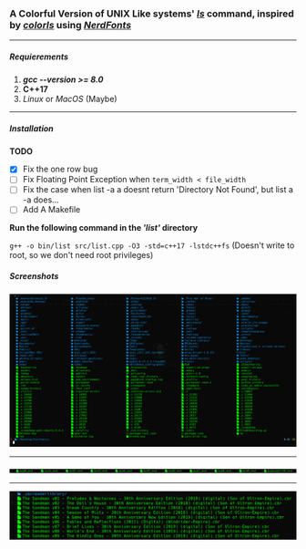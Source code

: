 ### A Colorful Version of **UNIX Like** systems' *[ls](https://git.savannah.gnu.org/cgit/coreutils.git/tree/src/ls.c)* command, inspired by *[colorls](https://github.com/athityakumar/colorls)* using *[NerdFonts](https://nerdfonts.com/)*

___

##### Requierements
1. _**gcc --version >= 8.0**_
2. **C++17**
3. *Linux* or _MacOS_ (Maybe)

___

##### Installation
**TODO**
- [x] Fix the one row bug
- [ ] Fix Floating Point Exception when `term_width < file_width`
- [ ] Fix the case when list -a a doesnt return 'Directory Not Found', but list a -a does...
- [ ] Add A Makefile

**Run the following command in the _'list'_ directory**

`g++ -o bin/list src/list.cpp -O3 -std=c++17 -lstdc++fs`
	(Doesn't write to root, so we don't need root privileges)

##### Screenshots
![My Home Directory](https://github.com/OnurKader/list/blob/fixme/imgs/Screenshot%20from%202019-07-15%2016-26-43.png  "Home")
___
![Single Row](https://github.com/OnurKader/list/blob/fixme/imgs/Screenshot%20from%202019-07-15%2016-25-40.png  "One Row Printing")
___
![Multi Rows Single Column](https://github.com/OnurKader/list/blob/fixme/imgs/Screenshot%20from%202019-07-15%2016-25-08.png  "Multiple Rows")
